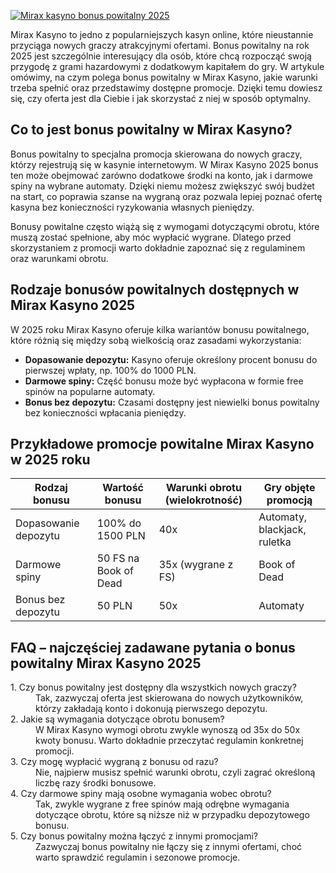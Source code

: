 [![Mirax kasyno bonus powitalny 2025](https://123-caf.pages.dev/gitsignup.png)](https://vrmoo.ru/Bt82HjjY)

<div>Mirax Kasyno to jedno z popularniejszych kasyn online, które nieustannie przyciąga nowych graczy atrakcyjnymi ofertami. Bonus powitalny na rok 2025 jest szczególnie interesujący dla osób, które chcą rozpocząć swoją przygodę z grami hazardowymi z dodatkowym kapitałem do gry. W artykule omówimy, na czym polega bonus powitalny w Mirax Kasyno, jakie warunki trzeba spełnić oraz przedstawimy dostępne promocje. Dzięki temu dowiesz się, czy oferta jest dla Ciebie i jak skorzystać z niej w sposób optymalny.</div>  <h2>Co to jest bonus powitalny w Mirax Kasyno?</h2> <p>Bonus powitalny to specjalna promocja skierowana do nowych graczy, którzy rejestrują się w kasynie internetowym. W Mirax Kasyno 2025 bonus ten może obejmować zarówno dodatkowe środki na konto, jak i darmowe spiny na wybrane automaty. Dzięki niemu możesz zwiększyć swój budżet na start, co poprawia szanse na wygraną oraz pozwala lepiej poznać ofertę kasyna bez konieczności ryzykowania własnych pieniędzy.</p> <p>Bonusy powitalne często wiążą się z wymogami dotyczącymi obrotu, które muszą zostać spełnione, aby móc wypłacić wygrane. Dlatego przed skorzystaniem z promocji warto dokładnie zapoznać się z regulaminem oraz warunkami obrotu.</p>  <h2>Rodzaje bonusów powitalnych dostępnych w Mirax Kasyno 2025</h2> <p>W 2025 roku Mirax Kasyno oferuje kilka wariantów bonusu powitalnego, które różnią się między sobą wielkością oraz zasadami wykorzystania:</p> <ul> <li><strong>Dopasowanie depozytu:</strong> Kasyno oferuje określony procent bonusu do pierwszej wpłaty, np. 100% do 1000 PLN.</li> <li><strong>Darmowe spiny:</strong> Część bonusu może być wypłacona w formie free spinów na popularne automaty.</li> <li><strong>Bonus bez depozytu:</strong> Czasami dostępny jest niewielki bonus powitalny bez konieczności wpłacania pieniędzy.</li> </ul>  <h2>Przykładowe promocje powitalne Mirax Kasyno w 2025 roku</h2> <table> <thead> <tr> <th>Rodzaj bonusu</th> <th>Wartość bonusu</th> <th>Warunki obrotu (wielokrotność)</th> <th>Gry objęte promocją</th> </tr> </thead> <tbody> <tr> <td>Dopasowanie depozytu</td> <td>100% do 1500 PLN</td> <td>40x</td> <td>Automaty, blackjack, ruletka</td> </tr> <tr> <td>Darmowe spiny</td> <td>50 FS na Book of Dead</td> <td>35x (wygrane z FS)</td> <td>Book of Dead</td> </tr> <tr> <td>Bonus bez depozytu</td> <td>50 PLN</td> <td>50x</td> <td>Automaty</td> </tr> </tbody> </table>  <h2>FAQ – najczęściej zadawane pytania o bonus powitalny Mirax Kasyno 2025</h2> <dl> <dt>1. Czy bonus powitalny jest dostępny dla wszystkich nowych graczy?</dt> <dd>Tak, zazwyczaj oferta jest skierowana do nowych użytkowników, którzy zakładają konto i dokonują pierwszego depozytu.</dd>  <dt>2. Jakie są wymagania dotyczące obrotu bonusem?</dt> <dd>W Mirax Kasyno wymogi obrotu zwykle wynoszą od 35x do 50x kwoty bonusu. Warto dokładnie przeczytać regulamin konkretnej promocji.</dd>  <dt>3. Czy mogę wypłacić wygraną z bonusu od razu?</dt> <dd>Nie, najpierw musisz spełnić warunki obrotu, czyli zagrać określoną liczbę razy środki bonusowe.</dd>  <dt>4. Czy darmowe spiny mają osobne wymagania wobec obrotu?</dt> <dd>Tak, zwykle wygrane z free spinów mają odrębne wymagania dotyczące obrotu, które są niższe niż w przypadku depozytowego bonusu.</dd>  <dt>5. Czy bonus powitalny można łączyć z innymi promocjami?</dt> <dd>Zazwyczaj bonus powitalny nie łączy się z innymi ofertami, choć warto sprawdzić regulamin i sezonowe promocje.</dd> </dl> </div>